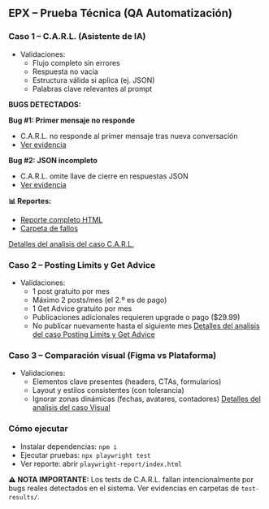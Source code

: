 ## EPX – Prueba Técnica (QA Automatización)

### Caso 1 – C.A.R.L. (Asistente de IA)
- Validaciones:
  - Flujo completo sin errores
  - Respuesta no vacía
  - Estructura válida si aplica (ej. JSON)
  - Palabras clave relevantes al prompt

**BUGS DETECTADOS:**

**Bug #1: Primer mensaje no responde**
- C.A.R.L. no responde al primer mensaje tras nueva conversación
- [Ver evidencia](evidence/AI-assistance-C-A-R-L---Ha-fe4a5-sobre-eventos-de-networking-chromium/test-failed-1.png)

**Bug #2: JSON incompleto** 
- C.A.R.L. omite llave de cierre en respuestas JSON
- [Ver evidencia](evidence/AI-assistance-C-A-R-L---Re-aa996-n-estructura---Formato-JSON-chromium/test-failed-1.png)

**📊 Reportes:**
- [Reporte completo HTML](results/index.html)
- [Carpeta de fallos](evidences/)

[Detalles del analisis del caso C.A.R.L.](documentation/AI-assistance.md)

### Caso 2 – Posting Limits y Get Advice
- Validaciones:
  - 1 post gratuito por mes
  - Máximo 2 posts/mes (el 2.º es de pago)
  - 1 Get Advice gratuito por mes
  - Publicaciones adicionales requieren upgrade o pago ($29.99)
  - No publicar nuevamente hasta el siguiente mes
[Detalles del analisis del caso Posting Limits y Get Advice](documentation/Posting-limits.md)

### Caso 3 – Comparación visual (Figma vs Plataforma)
- Validaciones:
  - Elementos clave presentes (headers, CTAs, formularios)
  - Layout y estilos consistentes (con tolerancia)
  - Ignorar zonas dinámicas (fechas, avatares, contadores)
[Detalles del analisis del caso Visual](documentation/visual.md)

### Cómo ejecutar
- Instalar dependencias: `npm i`
- Ejecutar pruebas: `npx playwright test`
- Ver reporte: abrir `playwright-report/index.html`

**⚠️ NOTA IMPORTANTE:** Los tests de C.A.R.L. fallan intencionalmente por bugs reales detectados en el sistema. Ver evidencias en carpetas de `test-results/`.
